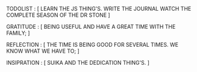 TODOLIST : [
    LEARN THE JS THING'S. 
    WRITE THE JOURNAL
    WATCH THE COMPLETE SEASON OF THE DR STONE
]

GRATITUDE : [
    BEING USEFUL AND HAVE A GREAT TIME WITH THE FAMILY; 
]

REFLECTION : [
    THE TIME IS BEING GOOD FOR SEVERAL TIMES. WE KNOW WHAT WE HAVE TO; 
]

INSIPRATION : [
    SUIKA AND THE DEDICATION THING'S. 
]